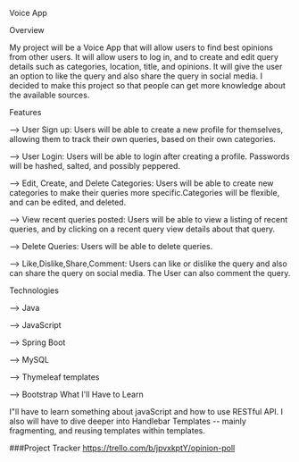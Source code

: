 Voice App

Overview

My project will be a Voice App that will allow users to find best opinions from other users. It will allow users to log in, and to create and edit query details such as categories, location, title, and opinions. It will give the user an option to like the query and also share the query in social media. I decided to make this project so that people can get more knowledge about the available sources.

Features

--> User Sign up: Users will be able to create a new profile for themselves, allowing them to track their own queries, based on their own categories.

--> User Login: Users will be able to login after creating a profile. Passwords will be hashed, salted, and possibly peppered.

--> Edit, Create, and Delete Categories: Users will be able to create new categories to make their queries more specific.Categories will be flexible, and can be edited, and deleted.

--> View recent queries posted: Users will be able to view a listing of recent queries, and by clicking on a recent query view details about that query.

--> Delete Queries: Users will be able to delete queries.

--> Like,Dislike,Share,Comment: Users can like or dislike the query and also can share the query on social media. The User can also comment the query.

Technologies

--> Java

--> JavaScript

--> Spring Boot

--> MySQL

--> Thymeleaf templates

--> Bootstrap
What I'll Have to Learn

I"ll have to learn something about javaScript and how to use RESTful API. I also will have to dive deeper into Handlebar Templates -- mainly fragmenting, and reusing templates within templates.

###Project Tracker https://trello.com/b/jpvxkptY/opinion-poll

